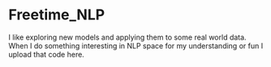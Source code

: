 # Freetime_NLP

I like exploring new models and applying them to some real world data. 
When I do something interesting in NLP space for my understanding or fun I upload that code here.
